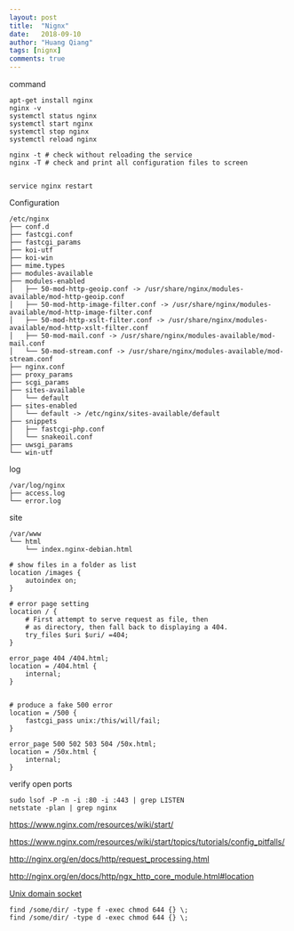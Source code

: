 ```yaml
---
layout: post
title:  "Nignx"
date:   2018-09-10
author: "Huang Qiang"
tags: [nignx]
comments: true
---
```


command

```
apt-get install nginx
nginx -v
systemctl status nginx
systemctl start nginx
systemctl stop nginx
systemctl reload nginx

nginx -t # check without reloading the service
nginx -T # check and print all configuration files to screen


service nginx restart

```

Configuration

```
/etc/nginx
├── conf.d
├── fastcgi.conf
├── fastcgi_params
├── koi-utf
├── koi-win
├── mime.types
├── modules-available
├── modules-enabled
│   ├── 50-mod-http-geoip.conf -> /usr/share/nginx/modules-available/mod-http-geoip.conf
│   ├── 50-mod-http-image-filter.conf -> /usr/share/nginx/modules-available/mod-http-image-filter.conf
│   ├── 50-mod-http-xslt-filter.conf -> /usr/share/nginx/modules-available/mod-http-xslt-filter.conf
│   ├── 50-mod-mail.conf -> /usr/share/nginx/modules-available/mod-mail.conf
│   └── 50-mod-stream.conf -> /usr/share/nginx/modules-available/mod-stream.conf
├── nginx.conf
├── proxy_params
├── scgi_params
├── sites-available
│   └── default
├── sites-enabled
│   └── default -> /etc/nginx/sites-available/default
├── snippets
│   ├── fastcgi-php.conf
│   └── snakeoil.conf
├── uwsgi_params
└── win-utf
```

log

```
/var/log/nginx
├── access.log
└── error.log
```

site

```
/var/www
└── html
    └── index.nginx-debian.html
```

```
# show files in a folder as list
location /images {
	autoindex on;
}

# error page setting
location / {
    # First attempt to serve request as file, then
    # as directory, then fall back to displaying a 404.
    try_files $uri $uri/ =404;
}

error_page 404 /404.html;
location = /404.html {
	internal;
}


# produce a fake 500 error
location = /500 {
	fastcgi_pass unix:/this/will/fail;
}

error_page 500 502 503 504 /50x.html;
location = /50x.html {
	internal;
}

```

verify open ports

```
sudo lsof -P -n -i :80 -i :443 | grep LISTEN
netstate -plan | grep nginx
```


https://www.nginx.com/resources/wiki/start/

https://www.nginx.com/resources/wiki/start/topics/tutorials/config_pitfalls/

http://nginx.org/en/docs/http/request_processing.html

http://nginx.org/en/docs/http/ngx_http_core_module.html#location

[Unix domain socket](https://en.wikipedia.org/wiki/Unix_domain_socket)

```
find /some/dir/ -type f -exec chmod 644 {} \;
find /some/dir/ -type d -exec chmod 644 {} \;
```